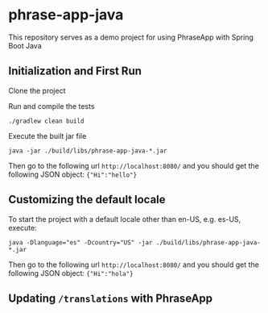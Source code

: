 # phrase-app-java
This repository serves as a demo project for using PhraseApp with Spring Boot Java

## Initialization and First Run

Clone the project

Run and compile the tests

```./gradlew clean build```

Execute the built jar file

```java -jar ./build/libs/phrase-app-java-*.jar```

Then go to the following url `http://localhost:8080/` and you should get the following JSON object: `{"Hi":"hello"}`

## Customizing the default locale

To start the project with a default locale other than en-US, e.g. es-US, execute:

```java -Dlanguage="es" -Dcountry="US" -jar ./build/libs/phrase-app-java-*.jar```

Then go to the following url `http://localhost:8080/` and you should get the following JSON object: `{"Hi":"hola"}`

## Updating `/translations` with PhraseApp
